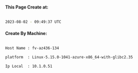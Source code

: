 
   
#### This Page Create at:

```bash

2023-08-02 - 09:49:37 UTC

```

#### Create By Machine:

```bash

Host Name : fv-az436-134

platform  : Linux-5.15.0-1041-azure-x86_64-with-glibc2.35

Ip Local  : 10.1.0.51

```

